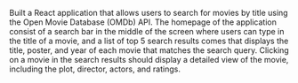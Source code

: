 Built a React application that allows users to search for movies by title using the
Open Movie Database (OMDb) API. The homepage of the application  consist of
a search bar in the middle of the screen where users can type in the title of a movie, and
a list of top 5 search results comes that displays the title, poster, and year
of each movie that matches the search query. Clicking on a movie in the search results
should display a detailed view of the movie, including the plot, director, actors, and
ratings.

